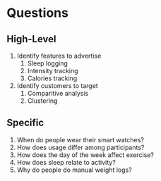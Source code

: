 # Questions

## High-Level

1. Identify features to advertise
   1. Sleep logging
   2. Intensity tracking
   3. Calories tracking
2. Identify customers to target
   1. Comparitive analysis
   2. Clustering

## Specific

1. When do people wear their smart watches?
2. How does usage differ among participants?
3. How does the day of the week affect exercise?
4. How does sleep relate to activity?
5. Why do people do manual weight logs?
